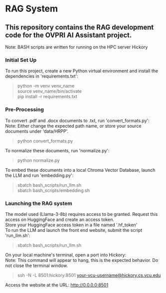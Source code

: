 # RAG System

## This repository contains the RAG development code for the OVPRI AI Assistant project.
Note: BASH scripts are written for running on the HPC server Hickory

### Initial Set Up
To run this project, create a new Python virtual environment and install the dependencies in 'requirements.txt':
> python -m venv venv_name  
> source venv_name/bin/activate  
> pip install -r requirements.txt  

### Pre-Processing
To convert .pdf and .docx documents to .txt, run 'convert_formats.py':  
Note: Either change the expected path name, or store your source documents under 'data/HRPP'.  
> python convert_formats.py

To normalize these documents, run 'normalize.py':  
> python normalize.py

To embed these documents into a local Chroma Vector Database, launch the LLM and run 'embedding.py':  
> sbatch bash_scripts/run_llm.sh  
> sbatch bash_scripts/embedding.sh  

### Launching the RAG system
The model used (Llama-3-8b) requires access to be granted. Request this access on HuggingFace and create an access token.  
Store your HuggingFace access token in a file named '.hf_token'  
To run the LLM and launch the front end website, submit the script 'run_llm.sh':  
> sbatch bash_scripts/run_llm.sh

On your local machine's terminal, open a port into Hickory:  
Note: This command will appear to hang, this is the expected behavior. Do not close the terminal window.  
> ssh -N -L 8501:hickory:8501 your-vcu-username@hickory.cs.vcu.edu  

Access the website at the URL: http://0.0.0.0:8501